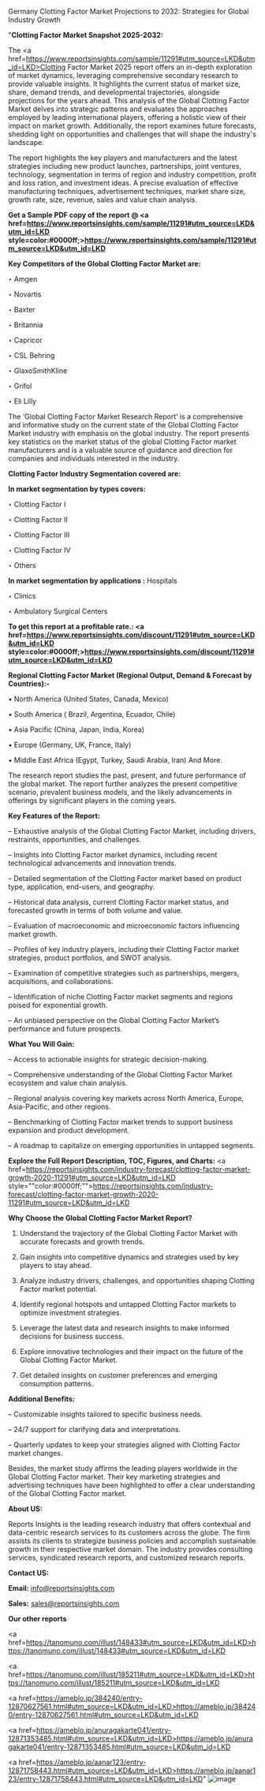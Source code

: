 Germany Clotting Factor Market Projections to 2032: Strategies for Global Industry Growth

"<strong>Clotting Factor Market Snapshot 2025-2032:</strong>

The <a href=https://www.reportsinsights.com/sample/11291#utm_source=LKD&utm_id=LKD>Clotting Factor Market</a> 2025 report offers an in-depth exploration of market dynamics, leveraging comprehensive secondary research to provide valuable insights. It highlights the current status of market size, share, demand trends, and developmental trajectories, alongside projections for the years ahead. This analysis of the Global Clotting Factor Market delves into strategic patterns and evaluates the approaches employed by leading international players, offering a holistic view of their impact on market growth. Additionally, the report examines future forecasts, shedding light on opportunities and challenges that will shape the industry's landscape.

The report highlights the key players and manufacturers and the latest strategies including new product launches, partnerships, joint ventures, technology, segmentation in terms of region and industry competition, profit and loss ration, and investment ideas. A precise evaluation of effective manufacturing techniques, advertisement techniques, market share size, growth rate, size, revenue, sales and value chain analysis.

<strong>Get a Sample PDF copy of the report @ <a href=https://www.reportsinsights.com/sample/11291#utm_source=LKD&utm_id=LKD style=color:#0000ff;>https://www.reportsinsights.com/sample/11291#utm_source=LKD&utm_id=LKD</a></strong>

<strong>Key Competitors of the Global Clotting Factor Market are:</strong>

‣ Amgen

‣ Novartis

‣ Baxter

‣ Britannia

‣ Capricor

‣ CSL Behring

‣ GlaxoSmithKline

‣ Grifol

‣ Eli Lilly

The ‘Global Clotting Factor Market Research Report’ is a comprehensive and informative study on the current state of the Global Clotting Factor Market industry with emphasis on the global industry. The report presents key statistics on the market status of the global Clotting Factor market manufacturers and is a valuable source of guidance and direction for companies and individuals interested in the industry.

<strong>Clotting Factor Industry Segmentation covered are:</strong>

<strong>In market segmentation by types covers: </strong> 

‣ Clotting Factor I

‣ Clotting Factor II

‣ Clotting Factor III

‣ Clotting Factor IV

‣ Others

<strong>In market segmentation by applications :</strong> 
Hospitals

‣ Clinics

‣ Ambulatory Surgical Centers

<strong>To get this report at a profitable rate.: <a href=https://www.reportsinsights.com/discount/11291#utm_source=LKD&utm_id=LKD style=color:#0000ff;>https://www.reportsinsights.com/discount/11291#utm_source=LKD&utm_id=LKD</a></strong>

<strong>Regional Clotting Factor Market (Regional Output, Demand &amp; Forecast by Countries):-</strong>

• North America (United States, Canada, Mexico)

• South America ( Brazil, Argentina, Ecuador, Chile)

• Asia Pacific (China, Japan, India, Korea)

• Europe (Germany, UK, France, Italy)

• Middle East Africa (Egypt, Turkey, Saudi Arabia, Iran) And More.

The research report studies the past, present, and future performance of the global market. The report further analyzes the present competitive scenario, prevalent business models, and the likely advancements in offerings by significant players in the coming years.

<strong>Key Features of the Report:</strong>

– Exhaustive analysis of the Global Clotting Factor Market, including drivers, restraints, opportunities, and challenges.

– Insights into Clotting Factor market dynamics, including recent technological advancements and innovation trends.

– Detailed segmentation of the Clotting Factor market based on product type, application, end-users, and geography.

– Historical data analysis, current Clotting Factor market status, and forecasted growth in terms of both volume and value.

– Evaluation of macroeconomic and microeconomic factors influencing market growth.

– Profiles of key industry players, including their Clotting Factor market strategies, product portfolios, and SWOT analysis.

– Examination of competitive strategies such as partnerships, mergers, acquisitions, and collaborations.

– Identification of niche Clotting Factor market segments and regions poised for exponential growth.

– An unbiased perspective on the Global Clotting Factor Market’s performance and future prospects.

<strong>What You Will Gain:</strong>

– Access to actionable insights for strategic decision-making.

– Comprehensive understanding of the Global Clotting Factor Market ecosystem and value chain analysis.

– Regional analysis covering key markets across North America, Europe, Asia-Pacific, and other regions.

– Benchmarking of Clotting Factor market trends to support business expansion and product development.

– A roadmap to capitalize on emerging opportunities in untapped segments.

<strong>Explore the Full Report Description, TOC, Figures, and Charts:</strong>
<a href=https://reportsinsights.com/industry-forecast/clotting-factor-market-growth-2020-11291#utm_source=LKD&utm_id=LKD style=""color:#0000ff;"">https://reportsinsights.com/industry-forecast/clotting-factor-market-growth-2020-11291#utm_source=LKD&utm_id=LKD</a>

<strong>Why Choose the Global Clotting Factor Market Report?</strong>

1. Understand the trajectory of the Global Clotting Factor Market with accurate forecasts and growth trends.

2. Gain insights into competitive dynamics and strategies used by key players to stay ahead.

3. Analyze industry drivers, challenges, and opportunities shaping Clotting Factor market potential.

4. Identify regional hotspots and untapped Clotting Factor markets to optimize investment strategies.

5. Leverage the latest data and research insights to make informed decisions for business success.

6. Explore innovative technologies and their impact on the future of the Global Clotting Factor Market.

7. Get detailed insights on customer preferences and emerging consumption patterns.

<strong>Additional Benefits:</strong>

– Customizable insights tailored to specific business needs.

– 24/7 support for clarifying data and interpretations.

– Quarterly updates to keep your strategies aligned with Clotting Factor market changes.

Besides, the market study affirms the leading players worldwide in the Global Clotting Factor market. Their key marketing strategies and advertising techniques have been highlighted to offer a clear understanding of the Global Clotting Factor market.

<strong><strong>About US</strong>:</strong>

Reports Insights is the leading research industry that offers contextual and data-centric research services to its customers across the globe. The firm assists its clients to strategize business policies and accomplish sustainable growth in their respective market domain. The industry provides consulting services, syndicated research reports, and customized research reports.

<strong>Contact US:</strong>

<p class=><b>Email:</b> <a href=mailto:info@reportsinsights.com>info@reportsinsights.com</a></p>
<p class=><b>Sales:</b> <a href=mailto:sales@reportsinsights.com>sales@reportsinsights.com</a></p>

<strong>Our other reports</strong>

<a href=https://tanomuno.com/illust/148433#utm_source=LKD&utm_id=LKD>https://tanomuno.com/illust/148433#utm_source=LKD&utm_id=LKD</a>

<a href=https://tanomuno.com/illust/185211#utm_source=LKD&utm_id=LKD>https://tanomuno.com/illust/185211#utm_source=LKD&utm_id=LKD</a>

<a href=https://ameblo.jp/384240/entry-12870627561.html#utm_source=LKD&utm_id=LKD>https://ameblo.jp/384240/entry-12870627561.html#utm_source=LKD&utm_id=LKD</a>

<a href=https://ameblo.jp/anuragakarte041/entry-12871353485.html#utm_source=LKD&utm_id=LKD>https://ameblo.jp/anuragakarte041/entry-12871353485.html#utm_source=LKD&utm_id=LKD</a>

<a href=https://ameblo.jp/aanar123/entry-12871758443.html#utm_source=LKD&utm_id=LKD>https://ameblo.jp/aanar123/entry-12871758443.html#utm_source=LKD&utm_id=LKD</a>"
![image](https://github.com/user-attachments/assets/730c658e-bd5a-4c13-a4f8-c14e0cd48bd4)
